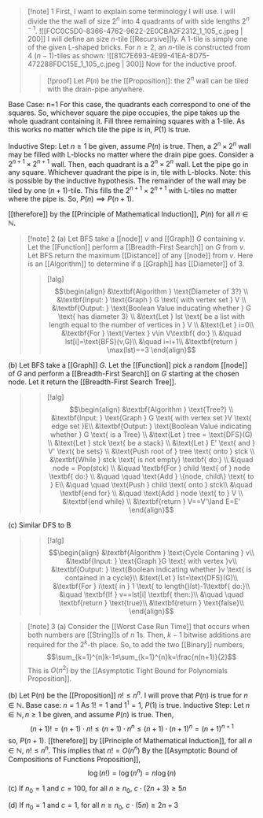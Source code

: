 >[!note] 1
First, I want to explain some terminology I will use. I will divide the the wall of size $2^{n}$ into $4$ quadrants of with side lengths $2^{n-1}$.
![[FCC0C5D0-8366-4762-9622-2E0CBA2F2312_1_105_c.jpeg | 200]]
I will define an size $n$-tile [[Recursive]]ly. A $1$-tile is simply one of the given L-shaped bricks. For $n≥2$, an $n$-tile is constructed from $4$ $(n-1)$-tiles as shown:
![[81C7E693-4E99-41EA-8D75-472288FDC15E_1_105_c.jpeg | 300]]
Now for the inductive proof.
>
>>[!proof]
Let $P(n)$ be the [[Proposition]]: the $2^{n}$ wall can be tiled with the drain-pipe anywhere.
>>
Base Case: n=1
For this case, the quadrants each correspond to one of the squares. So, whichever square the pipe occupies, the pipe takes up the whole quadrant containing it. Fill three remaining squares with a $1$-tile. As this works no matter which tile the pipe is in, $P(1)$ is true.
>>
Inductive Step: Let $n≥1$ be given, assume $P(n)$ is true.
Then, a $2^{n}\times 2^{n}$ wall may be filled with L-blocks no matter where the drain pipe goes. Consider a $2^{n+1}\times2^{n+1}$ wall. Then, each quadrant is a $2^{n}\times2^{n}$ wall. Let the pipe go in any square. Whichever quadrant the pipe is in, tile with L-blocks. Note: this is possible by the inductive hypothesis. The remainder of the wall may be tiled by one $(n+1)$-tile. This fills the $2^{n+1}\times2^{n+1}$ with L-tiles no matter where the pipe is. So, $P(n)\implies P(n+1)$.
>>
[[therefore]] by the [[Principle of Mathematical Induction]], $P(n)$ for all $n\in \mathbb{N}$.

>[!note] 2
(a) Let $\text{BFS}$ take a [[node]] $v$ and [[Graph]] $G$ containing $v$. Let the [[Function]] perform a [[Breadth-First Search]] on $G$ from $v$. Let $\text{BFS}$ return the maximum [[Distance]] of any [[node]] from $v$. Here is an [[Algorithm]] to determine if a [[Graph]] has [[Diameter]] of 3.
>>[!alg]
>>$$\begin{align}
&\textbf{Algorithm } \text{Diameter of 3?} \\
&\textbf{Input: } \text{Graph } G \text{ with vertex set } V \\
&\textbf{Output: } \text{Boolean Value inducating whether } G \text{ has diameter 3} \\
&\text{Let } lst \text{ be a list with length equal to the number of vertices in } V  \\
&\text{Let } i=0\\
&\textbf{For } \text{Vertex } v\in V\textbf{ do:} \\
&\quad lst[i]=\text{BFS}(v,G)\\
&\quad i=i+1\\
&\textbf{return } \max(lst)==3
\end{align}$$
>
(b) Let $\text{BFS}$ take a [[Graph]] $G$. Let the [[Function]] pick a random [[node]] of $G$ and perform a [[Breadth-First Search]] on $G$ starting at the chosen node. Let it return the [[Breadth-First Search Tree]].
>>[!alg]
>>$$\begin{align}
&\textbf{Algorithm } \text{Tree?} \\
&\textbf{Input: } \text{Graph } G \text{ with vertex set }V \text{ edge set }E\\
&\textbf{Output: } \text{Boolean Value indicating whether } G \text{ is a Tree} \\
&\text{Let } tree = \text{DFS}(G) \\
&\text{Let } stck \text{ be a stack} \\
&\text{Let } E' \text{ and } V' \text{ be sets} \\
&\text{Push root of } tree \text{ onto } stck \\ 
&\textbf{While } stck \text{ is not empty} \textbf{ do:} \\
&\quad node = Pop(stck) \\
&\quad \textbf{For } child \text{ of } node \textbf{ do:} \\
&\quad \quad \text{Add } \{node, child\} \text{ to } E\\
&\quad \quad \text{Push } child \text{ onto } stck\\
&\quad \textbf{end for} \\
&\quad \text{Add } node \text{ to } V \\
&\textbf{end while} \\
&\textbf{return } V==V'\land E=E'
\end{align}$$
>
(c) Similar DFS to B
>>[!alg]
>>$$\begin{align}
&\textbf{Algorithm } \text{Cycle Contaning } v\\
&\textbf{Input: } \text{Graph }G \text{ with vertex }v\\
&\textbf{Output: } \text{Boolean indicating whether }v \text{ is contained in a cycle}\\
&\text{Let } lst=\text{DFS}(G)\\
&\textbf{For } i\text{ in } 1 \text{ to length(}lst)-1\textbf{ do:}\\
&\quad \textbf{If } v==lst[i] \textbf{ then:}\\
&\quad \quad \textbf{return } \text{true}\\
&\textbf{return } \text{false}\\
\end{align}$$

>[!note] 3
(a) Consider the [[Worst Case Run Time]] that occurs when both numbers are [[String]]s of $n$ $1$s. Then, $k-1$ bitwise additions are required for the $2^{k}$-th place. So, to add the two [[Binary]] numbers, $$\sum_{k=1}^{n}k-1≤\sum_{k=1}^{n}k=\frac{n(n+1)}{2}$$This is $O(n^2)$ by the [[Asymptotic Tight Bound for Polynomials Proposition]].
>
(b) Let P(n) be the [[Proposition]] $n!≤n^{n}$. I will prove that $P(n)$ is true for $n\in \mathbb{N}$.
Base case: $n=1$
As $1!=1$ and $1^{1}=1$, $P(1)$ is true.
Inductive Step: Let $n\in \mathbb{N}, n≥1$ be given, and assume $P(n)$ is true.
Then, $$(n+1)!=(n+1)\cdot n!≤(n+1)\cdot n^{n}≤(n+1)\cdot(n+1)^{n}=(n+1)^{n+1}$$so, $P(n+1)$.
[[therefore]] by [[Principle of Mathematical Induction]], for all $n\in \mathbb{N}$, $n!≤n^{n}$. This implies that $n!=O(n^n)$ By the [[Asymptotic Bound of Compositions of Functions Proposition]], $$\log(n!)=\log(n^n)=n\log(n)$$
>
(c) If $n_{0}=1$ and $c=100$, for all $n≥n_{0}$, $c\cdot (2n+3)≥5n$
>
(d) If $n_{0}=1$ and $c=1$, for all $n≥n_{0}$, $c\cdot(5n)≥2n+3$
